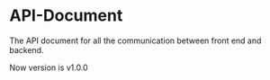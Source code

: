 # API-Document
The API document for all the communication between front end and backend.

Now version is v1.0.0